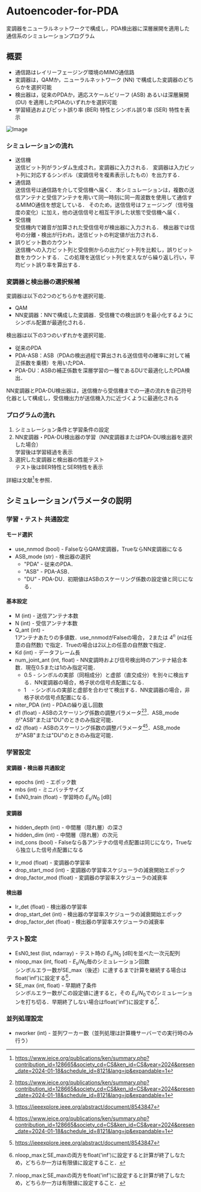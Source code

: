 # Autoencoder-for-PDA

変調器をニューラルネットワークで構成し，PDA検出器に深層展開を適用した通信系のシミュレーションプログラム

## 概要
- 通信路はレイリーフェージング環境のMIMO通信路
- 変調器は，QAMか，ニューラルネットワーク (NN) で構成した変調器のどちらかを選択可能
- 検出器は，従来のPDAか，適応スケールビリーフ (ASB) あるいは深層展開 (DU) を適用したPDAのいずれかを選択可能
- 学習経過およびビット誤り率 (BER) 特性とシンボル誤り率 (SER) 特性を表示

![Image](https://github.com/user-attachments/assets/f3a9b51e-3ac4-4d4f-9371-2bf58fbbfd84)

### シミュレーションの流れ
- 送信機 <br>
送信ビット列がランダム生成され，変調器に入力される．
変調器は入力ビット列に対応するシンボル（変調信号を複素表示したもの）を出力する．
- 通信路 <br>
送信信号は通信路を介して受信機へ届く．
本シミュレーションは，複数の送信アンテナと受信アンテナを用いて同一時刻に同一周波数を使用して通信するMIMO通信を想定している．
そのため，送信信号はフェージング（信号強度の変化）に加え，他の送信信号と相互干渉した状態で受信機へ届く．
- 受信機 <br>
受信機内で雑音が加算された受信信号が検出器に入力される．
検出器では信号の分離・検出が行われ，送信ビットの判定値が出力される．
- 誤りビット数のカウント <br>
送信機への入力ビット列と受信側からの出力ビット列を比較し，誤りビット数をカウントする．
この処理を送信ビット列を変えながら繰り返し行い，平均ビット誤り率を算出する．

### 変調器と検出器の選択候補
変調器は以下の2つのどちらかを選択可能．
- QAM
- NN変調器：NNで構成した変調器．受信機での検出誤りを最小化するようにシンボル配置が最適化される．

検出器は以下の3つのいずれかを選択可能．
- 従来のPDA
- PDA-ASB：ASB（PDAの検出過程で算出される送信信号の確率に対して補正係数を乗積）を用いたPDA．
- PDA-DU：ASBの補正係数を深層学習の一種であるDUで最適化したPDA検出．

NN変調器とPDA-DU検出器は，送信機から受信機までの一連の流れを自己符号化器として構成し，受信機出力が送信機入力に近づくように最適化される

### プログラムの流れ
1. シミュレーション条件と学習条件の設定
2. NN変調器・PDA-DU検出器の学習（NN変調器またはPDA-DU検出器を選択した場合） <br> 学習後は学習経過を表示
4. 選択した変調器と検出器の性能テスト <br> テスト後はBER特性とSER特性を表示

詳細は文献[^MyPaper]を参照．


## シミュレーションパラメータの説明
### 学習・テスト 共通設定
#### モード選択
- use_nnmod (bool) - FalseならQAM変調器，TrueならNN変調器になる
- ASB_mode (str) - 検出器の選択
  - "PDA" - 従来のPDA．
  - "ASB" - PDA-ASB．
  - "DU" - PDA-DU．初期値はASBのスケーリング係数の設定値と同じになる．
  <!-- - "ASB" - ASBを用いたPDA．繰り返し $i$回目におけるスケーリング係数 $\mu^{(i)}$は，最大繰り返し回数 $I$，調整パラメータ $d_1, d_2$を用いて次式で与えられる．
  <br>
  $$\mu^{(i)} = d_1 \left( \dfrac{i}{I} \right) ^ {d_2}, \quad i \in \\{1,2,\cdots,I\\}$$
  - "DU" &thinsp; - DUを適用したPDA．初期値は上式で与えられる． -->

#### 基本設定
- M (int) - 送信アンテナ本数
- N (int) - 受信アンテナ本数
- Q_ant (int) - <br> 
1アンテナあたりの多値数．use_nnmodがFalseの場合， $2$または $4^n$ ($n$は任意の自然数) で指定．Trueの場合は2以上の任意の自然数で指定．
- Kd (int) - データフレーム長
- num_joint_ant (int, float) - NN変調時および信号検出時のアンテナ結合本数．現在0.5または1のみ指定可能．
  - 0.5 - シンボルの実部（同相成分）と虚部（直交成分）を別々に検出する．NN変調器の場合，格子状の信号点配置になる．
  - 1 &nbsp;&thinsp; - シンボルの実部と虚部を合わせて検出する．NN変調器の場合，非格子状の信号点配置になる．
- niter_PDA (int) - PDAの繰り返し回数
- d1 (float) - ASBのスケーリング係数の調整パラメータ[^MyPaper][^TakahashiIEEE]．ASB_modeが"ASB"または"DU"のときのみ指定可能．
- d2 (float) - ASBのスケーリング係数の調整パラメータ[^MyPaper][^TakahashiIEEE]．ASB_modeが"ASB"または"DU"のときのみ指定可能．

### 学習設定
#### 変調器・検出器 共通設定
- epochs (int) - エポック数
- mbs (int) - ミニバッチサイズ
- EsN0_train (float) - 学習時の $E_\mathrm{s} / N_0 \ [\mathrm{dB}]$
#### 変調器
- hidden_depth (int) - 中間層（隠れ層）の深さ
- hidden_dim (int) - 中間層（隠れ層）の次元
- ind_cons (bool) - Falseなら各アンテナの信号点配置は同じになり，Trueなら独立した信号点配置になる
<!--  -->
- lr_mod (float) - 変調器の学習率
- drop_start_mod (int) - 変調器の学習率スケジューラの減衰開始エポック
- drop_factor_mod (float) - 変調器の学習率スケジューラの減衰率
#### 検出器
- lr_det (float) - 検出器の学習率
- drop_start_det (int) - 検出器の学習率スケジューラの減衰開始エポック
- drop_factor_det (float) - 検出器の学習率スケジューラの減衰率

### テスト設定
- EsN0_test (list, ndarray) - テスト時の $E_\mathrm{s} / N_0 \ [\mathrm{dB}]$を並べた一次元配列
- nloop_max (int, float) - $E_\mathrm{s}/N_0$毎のシミュレーション回数 <br>
シンボルエラー数がSE_max（後述）に達するまで計算を継続する場合はfloat('inf')に設定する[^NotInf]．
- SE_max (int, float) - 早期終了条件 <br>
シンボルエラー数がこの設定値に達すると，その $E_\mathrm{s} / N_0$でのシミュレーションを打ち切る．早期終了しない場合はfloat('inf')に設定する[^NotInf]．

### 並列処理設定
- nworker (int) - 並列ワーカー数（並列処理は計算機サーバーでの実行時のみ行う）

[^MyPaper]: https://www.ieice.org/publications/ken/summary.php?contribution_id=128665&society_cd=CS&ken_id=CS&year=2024&presen_date=2024-01-18&schedule_id=8121&lang=jp&expandable=1
[^TakahashiIEEE]: https://ieeexplore.ieee.org/abstract/document/8543847
[^NotInf]: nloop_maxとSE_maxの両方をfloat('inf')に設定すると計算が終了しなため，どちらか一方は有限値に設定すること．
